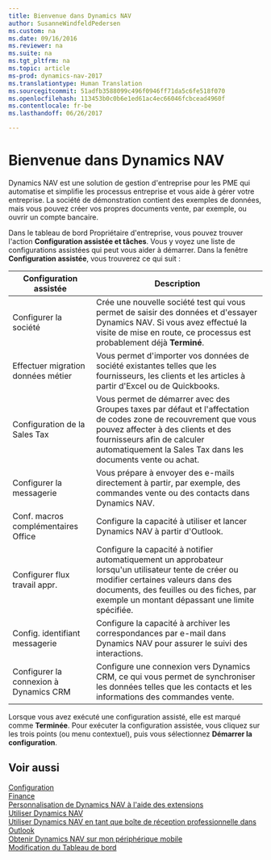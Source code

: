 ```yaml
---
title: Bienvenue dans Dynamics NAV
author: SusanneWindfeldPedersen
ms.custom: na
ms.date: 09/16/2016
ms.reviewer: na
ms.suite: na
ms.tgt_pltfrm: na
ms.topic: article
ms-prod: dynamics-nav-2017
ms.translationtype: Human Translation
ms.sourcegitcommit: 51adfb3588099c496f0946ff71da5c6fe518f070
ms.openlocfilehash: 113453b0c0b6e1ed61ac4ec66046fcbcead4960f
ms.contentlocale: fr-be
ms.lasthandoff: 06/26/2017

---
```


# <a name="welcome-to-dynamics-nav"></a>Bienvenue dans Dynamics NAV

Dynamics NAV est une solution de gestion d'entreprise pour les PME qui automatise et simplifie les processus entreprise et vous aide à gérer votre entreprise. La société de démonstration contient des exemples de données, mais vous pouvez créer vos propres documents vente, par exemple, ou ouvrir un compte bancaire.  

Dans le tableau de bord Propriétaire d'entreprise, vous pouvez trouver l'action **Configuration assistée et tâches**. Vous y voyez une liste de configurations assistées qui peut vous aider à démarrer. Dans la fenêtre **Configuration assistée**, vous trouverez ce qui suit :

|Configuration assistée           |Description                                                                                      |
|-------------------------|-------------------------------------------------------------------------------------------------|
|Configurer la société           |Crée une nouvelle société test qui vous permet de saisir des données et d'essayer Dynamics NAV. Si vous avez effectué la visite de mise en route, ce processus est probablement déjà **Terminé**. |
|Effectuer migration données métier    |Vous permet d'importer vos données de société existantes telles que les fournisseurs, les clients et les articles à partir d'Excel ou de Quickbooks.|
|Configuration de la Sales Tax         |Vous permet de démarrer avec des Groupes taxes par défaut et l'affectation de codes zone de recouvrement que vous pouvez affecter à des clients et des fournisseurs afin de calculer automatiquement la Sales Tax dans les documents vente ou achat.|
|Configurer la messagerie             |Vous prépare à envoyer des e-mails directement à partir, par exemple, des commandes vente ou des contacts dans Dynamics NAV.|
|Conf. macros complémentaires Office    |Configure la capacité à utiliser et lancer Dynamics NAV à partir d'Outlook.|
|Configurer flux travail appr.|Configure la capacité à notifier automatiquement un approbateur lorsqu'un utilisateur tente de créer ou modifier certaines valeurs dans des documents, des feuilles ou des fiches, par exemple un montant dépassant une limite spécifiée.|
|Config. identifiant messagerie     |Configure la capacité à archiver les correspondances par e-mail dans Dynamics NAV pour assurer le suivi des interactions.|
|Configurer la connexion à Dynamics CRM|Configure une connexion vers Dynamics CRM, ce qui vous permet de synchroniser les données telles que les contacts et les informations des commandes vente.|

Lorsque vous avez exécuté une configuration assisté, elle est marqué comme **Terminée**. Pour exécuter la configuration assistée, vous cliquez sur les trois points (ou menu contextuel), puis vous sélectionnez **Démarrer la configuration**.


## <a name="see-also"></a>Voir aussi
[Configuration](setup.md)  
[Finance](finance-setup.md)  
[Personnalisation de Dynamics NAV à l'aide des extensions](ui-extensions.md)  
[Utiliser Dynamics NAV](ui-work-product.md)  
[Utiliser Dynamics NAV en tant que boîte de réception professionnelle dans Outlook](across-outlook.md)  
[Obtenir Dynamics NAV sur mon périphérique mobile](install-mobile-app.md)  
[Modification du Tableau de bord](ui-change-role.md)  


